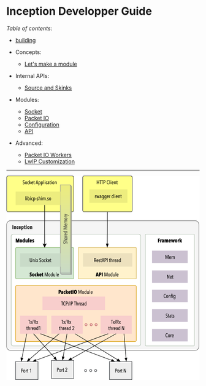 

# Inception Developper Guide

*Table of contents:*

* [building](building.md)

* Concepts:
    - [Let's make a module](module-creation.md)

* Internal APIs:
    - [Source and Skinks](internal-api.md)

* Modules:
    - [Socket](module-socket.md)
    - [Packet IO](module-packetio.md)
    - [Configuration](configuration.md)
    - [API](module-api.md)

* Advanced:
    - [Packet IO Workers](module-packetio-workers.md)
    - [LwIP Customization](module-packetio-lwip.md)

---

![Inception components](../images/block_diagram.png)
